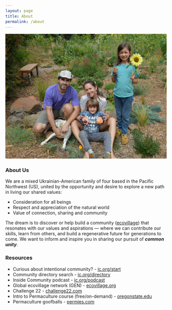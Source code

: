 ```yaml
---
layout: page
title: About
permalink: /about
---
```


![Family photo in the garden](/assets/img/family.jpg "Family photo")


### About Us

We are a mixed Ukrainian-American family of four based in the Pacific Northwest (US), united by the opportunity and desire to explore a new path in living our shared values:
+ Consideration for all beings
+ Respect and appreciation of the natural world
+ Value of connection, sharing and community

The dream is to discover or help build a community ([ecovillage](https://en.wikipedia.org/wiki/Ecovillage)) that resonates with our values and aspirations — where we can contribute our skills, learn from others, and build a regenerative future for generations to come. We want to inform and inspire you in sharing our pursuit of **_common unity_**.



### Resources

+ Curious about intentional community? - [ic.org/start](https://www.ic.org/start)
+ Community directory search - [ic.org/directory](https://www.ic.org/)
+ Inside Community podcast - [ic.org/podcast](https://www.ic.org/podcast/)
+ Global ecovillage network (GEN) - [ecovillage.org](https://ecovillage.org/)
+ Challenge 22 - [challenge22.com](https://challenge22.com/)
+ Intro to Permaculture course (free/on-demand) - [oregonstate.edu](https://workspace.oregonstate.edu/free-on-demand-intro-to-permaculture-open-online-resource)
+ Permaculture goofballs - [permies.com](https://permies.com/)